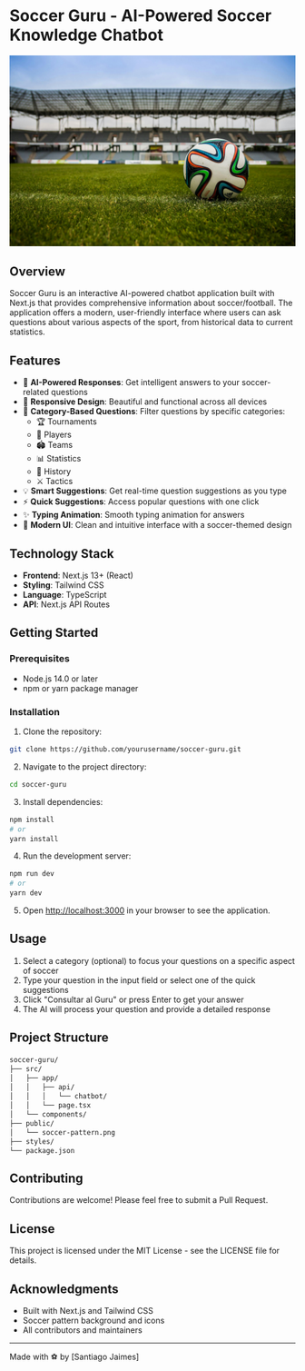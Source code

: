 # Soccer Guru - AI-Powered Soccer Knowledge Chatbot

![Soccer Guru Logo](public/soccer-pattern.jpg)

## Overview

Soccer Guru is an interactive AI-powered chatbot application built with Next.js that provides comprehensive information about soccer/football. The application offers a modern, user-friendly interface where users can ask questions about various aspects of the sport, from historical data to current statistics.

## Features

- 🤖 **AI-Powered Responses**: Get intelligent answers to your soccer-related questions
- 📱 **Responsive Design**: Beautiful and functional across all devices
- 🎯 **Category-Based Questions**: Filter questions by specific categories:
  - 🏆 Tournaments
  - 👥 Players
  - 🏟️ Teams
  - 📊 Statistics
  - 📜 History
  - ⚔️ Tactics
- 💡 **Smart Suggestions**: Get real-time question suggestions as you type
- ⚡ **Quick Suggestions**: Access popular questions with one click
- ✨ **Typing Animation**: Smooth typing animation for answers
- 🎨 **Modern UI**: Clean and intuitive interface with a soccer-themed design

## Technology Stack

- **Frontend**: Next.js 13+ (React)
- **Styling**: Tailwind CSS
- **Language**: TypeScript
- **API**: Next.js API Routes

## Getting Started

### Prerequisites

- Node.js 14.0 or later
- npm or yarn package manager

### Installation

1. Clone the repository:
```bash
git clone https://github.com/yourusername/soccer-guru.git
```

2. Navigate to the project directory:
```bash
cd soccer-guru
```

3. Install dependencies:
```bash
npm install
# or
yarn install
```

4. Run the development server:
```bash
npm run dev
# or
yarn dev
```

5. Open [http://localhost:3000](http://localhost:3000) in your browser to see the application.

## Usage

1. Select a category (optional) to focus your questions on a specific aspect of soccer
2. Type your question in the input field or select one of the quick suggestions
3. Click "Consultar al Guru" or press Enter to get your answer
4. The AI will process your question and provide a detailed response

## Project Structure

```
soccer-guru/
├── src/
│   ├── app/
│   │   ├── api/
│   │   │   └── chatbot/
│   │   └── page.tsx
│   └── components/
├── public/
│   └── soccer-pattern.png
├── styles/
└── package.json
```

## Contributing

Contributions are welcome! Please feel free to submit a Pull Request.

## License

This project is licensed under the MIT License - see the LICENSE file for details.

## Acknowledgments

- Built with Next.js and Tailwind CSS
- Soccer pattern background and icons
- All contributors and maintainers

---

Made with ⚽ by [Santiago Jaimes]


